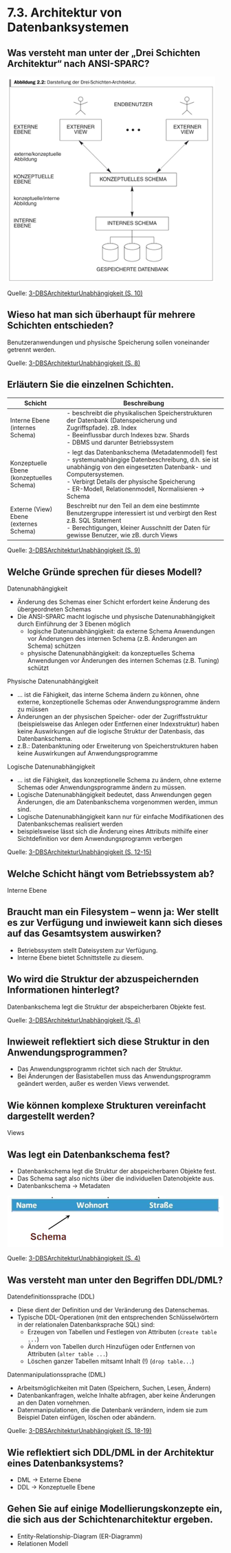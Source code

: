 # 7.3. Architektur von Datenbanksystemen

## Was versteht man unter der „Drei Schichten Architektur“ nach ANSI-SPARC?

![Datenbankarchitektur](Datenbankarchitektur.png)

Quelle: [3-DBSArchitekturUnabhängigkeit (S. 10)](../archiv/insy-game/jahrgang3/3-DBSArchitekturUnabha%CC%88ngigkeit.pdf)

## Wieso hat man sich überhaupt für mehrere Schichten entschieden?

Benutzeranwendungen und physische Speicherung sollen voneinander getrennt werden.

Quelle: [3-DBSArchitekturUnabhängigkeit (S. 8)](../archiv/insy-game/jahrgang3/3-DBSArchitekturUnabha%CC%88ngigkeit.pdf)

## Erläutern Sie die einzelnen Schichten.

| Schicht | Beschreibung |
|---|---|
| Interne Ebene<br>(internes Schema) | - beschreibt die physikalischen Speicherstrukturen der Datenbank (Datenspeicherung und Zugriffspfade). zB. Index<br>- Beeinflussbar durch Indexes bzw. Shards<br>- DBMS und darunter Betriebssystem|
| Konzeptuelle Ebene<br>(konzeptuelles Schema) | - legt das Datenbankschema  (Metadatenmodell) fest<br>- systemunabhängige Datenbeschreibung, d.h. sie ist unabhängig von den eingesetzten Datenbank- und Computersystemen.<br>- Verbirgt Details der physische Speicherung<br>- ER-Modell, Relationenmodell, Normalisieren -> Schema |
| Externe (View) Ebene<br>(externes Schema) | Beschreibt nur den Teil an dem eine bestimmte Benutzergruppe interessiert ist und verbirgt den Rest z.B. SQL Statement<br>- Berechtigungen, kleiner Ausschnitt der Daten für gewisse Benutzer, wie zB. durch Views  |

Quelle: [3-DBSArchitekturUnabhängigkeit (S. 9)](../archiv/insy-game/jahrgang3/3-DBSArchitekturUnabha%CC%88ngigkeit.pdf)

## Welche Gründe sprechen für dieses Modell?

Datenunabhängigkeit

* Änderung des Schemas einer Schicht erfordert keine Änderung des übergeordneten Schemas
* Die ANSI-SPARC macht logische und physische Datenunabhängigkeit durch Einführung der 3 Ebenen möglich
    * logische Datenunabhängigkeit: da externe Schema Anwendungen vor Änderungen des internen Schema (z.B. Änderungen am Schema) schützen
    * physische Datenunabhängigkeit: da konzeptuelles Schema Anwendungen vor Änderungen des internen Schemas (z.B. Tuning) schützt

Physische Datenunabhängigkeit

* ... ist die Fähigkeit, das interne Schema ändern zu können, ohne externe, konzeptionelle Schemas oder Anwendungsprogramme ändern zu müssen
* Änderungen an der physischen Speicher- oder der Zugriffsstruktur (beispielsweise das Anlegen oder Entfernen einer Indexstruktur) haben keine Auswirkungen auf die logische Struktur der Datenbasis, das Datenbankschema.
* z.B.: Datenbanktuning oder Erweiterung von Speicherstrukturen haben keine Auswirkungen auf Anwendungsprogramme

Logische Datenunabhängigkeit

* ... ist die Fähigkeit, das konzeptionelle Schema zu ändern, ohne externe Schemas oder Anwendungsprogramme ändern zu müssen.
* Logische Datenunabhängigkeit bedeutet, dass Anwendungen gegen Änderungen, die am Datenbankschema vorgenommen werden, immun sind.
* Logische Datenunabhängigkeit kann nur für einfache Modifikationen des Datenbankschemas realisiert werden
* beispielsweise lässt sich die Änderung eines Attributs mithilfe einer Sichtdefinition vor dem Anwendungsprogramm verbergen

Quelle: [3-DBSArchitekturUnabhängigkeit (S. 12-15)](../archiv/insy-game/jahrgang3/3-DBSArchitekturUnabha%CC%88ngigkeit.pdf)

## Welche Schicht hängt vom Betriebssystem ab?

Interne Ebene

## Braucht man ein Filesystem – wenn ja: Wer stellt es zur Verfügung und inwieweit kann sich dieses auf das Gesamtsystem auswirken?

* Betriebssystem stellt Dateisystem zur Verfügung.
* Interne Ebene bietet Schnittstelle zu diesem.

## Wo wird die Struktur der abzuspeichernden Informationen hinterlegt?

Datenbankschema legt die Struktur der abspeicherbaren Objekte fest.

Quelle: [3-DBSArchitekturUnabhängigkeit (S. 4)](../archiv/insy-game/jahrgang3/3-DBSArchitekturUnabha%CC%88ngigkeit.pdf)

## Inwieweit reflektiert sich diese Struktur in den Anwendungsprogrammen?

* Das Anwendungsprogramm richtet sich nach der Struktur.
* Bei Änderungen der Basistabellen muss das Anwendungsprogramm geändert werden, außer es werden Views verwendet.

## Wie können komplexe Strukturen vereinfacht dargestellt werden?

Views

## Was legt ein Datenbankschema fest?

* Datenbankschema legt die Struktur der abspeicherbaren Objekte fest.
* Das Schema sagt also nichts über die individuellen Datenobjekte aus.
* Datenbankschema -> Metadaten

![Datenbankschema](Datenbankschema.png)

Quelle: [3-DBSArchitekturUnabhängigkeit (S. 4)](../archiv/insy-game/jahrgang3/3-DBSArchitekturUnabha%CC%88ngigkeit.pdf)

## Was versteht man unter den Begriffen DDL/DML?

Datendefinitionssprache (DDL)

* Diese dient der Definition und der Veränderung des Datenschemas.
* Typische DDL-Operationen (mit den entsprechenden Schlüsselwörtern in der relationalen Datenbanksprache SQL) sind:
    * Erzeugen von Tabellen und Festlegen von Attributen (`create table ...`)
    * Ändern von Tabellen durch Hinzufügen oder Entfernen von Attributen (`alter table ...`)
    * Löschen ganzer Tabellen mitsamt Inhalt (!) (`drop table...`)

Datenmanipulationssprache (DML)

* Arbeitsmöglichkeiten mit Daten (Speichern, Suchen, Lesen, Ändern)
* Datenbankanfragen, welche Inhalte abfragen, aber keine Änderungen an den Daten vornehmen.
* Datenmanipulationen, die die Datenbank verändern, indem sie zum Beispiel Daten einfügen, löschen oder abändern.

Quelle: [3-DBSArchitekturUnabhängigkeit (S. 18-19)](../archiv/insy-game/jahrgang3/3-DBSArchitekturUnabha%CC%88ngigkeit.pdf)

## Wie reflektiert sich DDL/DML in der Architektur eines Datenbanksystems?

* DML -> Externe Ebene
* DDL -> Konzeptuelle Ebene

## Gehen Sie auf einige Modellierungskonzepte ein, die sich aus der Schichtenarchitektur ergeben.

* Entity-Relationship-Diagram (ER-Diagramm)
* Relationen Modell
